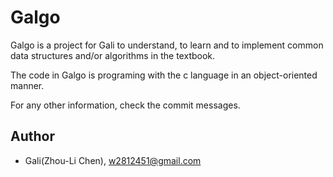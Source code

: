 # Galgo
Galgo is a project for Gali to understand, to learn and to implement common data 
structures and/or algorithms in the textbook.

The code in Galgo is programing with the c language in an object-oriented manner.

For any other information, check the commit messages.

## Author
  - Gali(Zhou-Li Chen), w2812451@gmail.com